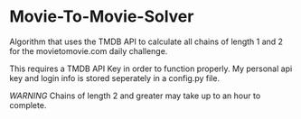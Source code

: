 # Movie-To-Movie-Solver
Algorithm that uses the TMDB API to calculate all chains of length 1 and 2 for the movietomovie.com daily challenge.

This requires a TMDB API Key in order to function properly. My personal api key and login info is stored seperately in a config.py file.

*WARNING* 
Chains of length 2 and greater may take up to an hour to complete.